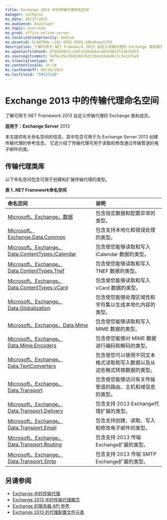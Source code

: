 ```yaml
---
title: Exchange 2013 中的传输代理命名空间
manager: sethgros
ms.date: 09/17/2015
ms.audience: Developer
ms.topic: overview
ms.prod: office-online-server
ms.localizationpriority: medium
ms.assetid: 5c40788e-c182-4502-9202-206e6aaa53f8
description: 了解可用于.NET Framework 2013 自定义传输代理的 Exchange 类和成员。
ms.openlocfilehash: 076ddb8e2ccbdfa195a68aca6b296337a2876b55
ms.sourcegitcommit: 54f6cd5a704b36b76d110ee53a6d6c1c3e15f5a9
ms.translationtype: MT
ms.contentlocale: zh-CN
ms.lasthandoff: 09/24/2021
ms.locfileid: "59537128"
---
```

# <a name="transport-agent-namespaces-in-exchange-2013"></a>Exchange 2013 中的传输代理命名空间

了解可用于.NET Framework 2013 自定义传输代理的 Exchange 类和成员。
  
**适用于：Exchange Server** 2013 
  
本文提供有关命名空间的信息，其中包含可用于为 Exchange Server 2013 创建传输代理的参考信息。 它还介绍了传输代理可用于读取和修改通过传输管道的电子邮件的类。
  
## <a name="transport-agent-class-library"></a>传输代理类库

以下命名空间包含可用于创建和扩展传输代理的类型。

**表 1..NET Framework命名空间**

|**命名空间**|**说明**|
|:-----|:-----|
|[Microsoft。Exchange。数据](https://msdn.microsoft.com/library/Microsoft.Exchange.Data.aspx) <br/> |包含指定数据和配置异常的类型。  <br/> |
|[Microsoft。Exchange.Data.Common](https://msdn.microsoft.com/library/Microsoft.Exchange.Data.Common.aspx) <br/> |包含支持本地化和错误处理的类型。  <br/> |
|[Microsoft。Exchange。Data.ContentTypes.iCalendar](https://msdn.microsoft.com/library/Microsoft.Exchange.Data.ContentTypes.iCalendar.aspx) <br/> |包含使您能够读取和写入 iCalendar 数据的类型。  <br/> |
|[Microsoft。Exchange。Data.ContentTypes.Tnef](https://msdn.microsoft.com/library/Microsoft.Exchange.Data.ContentTypes.Tnef.aspx) <br/> |包含使您能够读取和写入 TNEF 数据的类型。  <br/> |
|[Microsoft。Exchange。Data.ContentTypes.vCard](https://msdn.microsoft.com/library/Microsoft.Exchange.Data.ContentTypes.vCard.aspx) <br/> |包含使您能够读取和写入 vCard 数据的类型。  <br/> |
|[Microsoft。Exchange。Data.Globalization](https://msdn.microsoft.com/library/Microsoft.Exchange.Data.Globalization.aspx) <br/> |包含使您能够处理区域性和字符集以生成本地化内容的类型。  <br/> |
|[Microsoft。Exchange。Data.Mime](https://msdn.microsoft.com/library/Microsoft.Exchange.Data.Mime.aspx) <br/> |包含使您能够读取和写入 MIME 数据的类型。  <br/> |
|[Microsoft。Exchange。Data.Mime.Encoders](https://msdn.microsoft.com/library/Microsoft.Exchange.Data.Mime.Encoders.aspx) <br/> |包含使您能够对 MIME 数据进行编码和解码的类型。  <br/> |
|[Microsoft。Exchange。Data.TextConverters](https://msdn.microsoft.com/library/Microsoft.Exchange.Data.TextConverters.aspx) <br/> |包含使您可以使用不同文本格式读取和写入数据以及从这些格式转换数据的类型。  <br/> |
|[Microsoft。Exchange。Data.Transport](https://msdn.microsoft.com/library/Microsoft.Exchange.Data.Transport.aspx) <br/> |包含使您能够访问有关传输管道的路由、主机和域信息的类型。  <br/> |
|[Microsoft。Exchange。Data.Transport.Delivery](https://msdn.microsoft.com/library/Microsoft.Exchange.Data.Transport.Delivery.aspx) <br/> |包含支持 2013 Exchange代理扩展的类型。  <br/> |
|[Microsoft。Exchange。Data.Transport.Email](https://msdn.microsoft.com/library/Microsoft.Exchange.Data.Transport.Email.aspx) <br/> |包含支持创建、读取、写入和修改电子邮件的类型。  <br/> |
|[Microsoft。Exchange。Data.Transport.Routing](https://msdn.microsoft.com/library/Microsoft.Exchange.Data.Transport.Routing.aspx) <br/> |包含支持 2013 传输Exchange扩展的类型。  <br/> |
|[Microsoft。Exchange。Data.Transport.Smtp](https://msdn.microsoft.com/library/Microsoft.Exchange.Data.Transport.Smtp.aspx) <br/> |包含支持 2013 传输 SMTP Exchange扩展的类型。  <br/> |
   
## <a name="see-also"></a>另请参阅

- [Exchange 中的传输代理](transport-agents-in-exchange-2013.md)   
- [Exchange 2013 中的传输代理概念](transport-agent-concepts-in-exchange-2013.md) 
- 
  [Exchange 的服务器 API 参考](https://msdn.microsoft.com/library/6eddd052-f59f-45b4-b846-7e53d4d7eb16%28Office.15%29.aspx)
- [Exchange 2013 的代理配置文件元素](agents-configuration-file-elements-for-exchange-2013.md)
    

